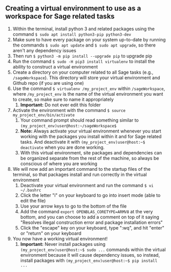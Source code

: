 ﻿## Creating a virtual environment to use as a workspace for Sage related tasks
1. Within the terminal, install python 3 and related packages using the command `$ sudo apt install python3-pip python3-dev`
2. Make sure to have every package on your system up-to-date by running the commands `$ sudo apt update` and `$ sudo apt upgrade`, so there aren't any dependency issues
3. Then run `$ python3 -m pip install --upgrade pip` to upgrade pip
4. Run the command `$ sudo -H pip3 install virtualenv` to install the ability to construct a virtual environment
5. Create a directory on your computer related to all Sage tasks (e.g., `/sageWorkspace`). This directory will store your virtual environment and Github repo (if you are using one)
6. Use the command `$ virtualenv /my_project_env` within `/sageWorkspace`, where `/my_project_env` is the name of the virtual environment you want to create, so make sure to name it appropriately 
	1. **Important:** Do not ever edit this folder
7. Activate the environment with the command `$ source my_project_env/bin/activate`
	1. Your command prompt should read something similar to `(my_project_env)user@host:~/sageWorkspace$`
	2. **Note:** Always activate your virtual environment whenever you start working with the packages you install within it and for Sage related tasks. And deactivate it with `(my_project_env)user@host:~$ deactivate` when you are done working.
	3. With this virtual environment, site packages and dependencies can be organized separate from the rest of the machine, so always be conscious of where you are working
8. We will now add an important command to the startup files of the terminal, so that packages install and run correctly in the virtual environment
	1. Deactivate your virtual environment and run the command `$ vi ~/.bashrc` 
	2. Click the letter "i" on your keyboard to go into insert mode (able to edit the file)
	3. Use your arrow keys to go to the bottom of the file
	4. Add the command `export OPENBLAS_CORETYPE=ARMV8` at the very bottom, and you can choose to add a comment on top of it saying "Resolves illegal construction error and package installation errors"
	5. Click the "escape" key on your keyboard, type ":wq", and hit "enter" or "return" on your keyboard
9. You now have a working virtual environment!
	1. **Important:** Never install packages using `(my_project_env)user@host:~$ sudo ...` commands within the virtual environment because it will cause dependency issues, so instead, install packages with `(my_project_env)user@host:~$ pip install ...`
